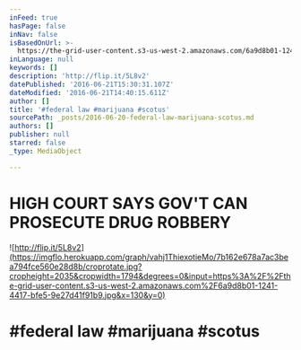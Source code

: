```yaml
---
inFeed: true
hasPage: false
inNav: false
isBasedOnUrl: >-
  https://the-grid-user-content.s3-us-west-2.amazonaws.com/6a9d8b01-1241-4417-bfe5-9e27d41f91b9.jpg
inLanguage: null
keywords: []
description: 'http://flip.it/5L8v2'
datePublished: '2016-06-21T15:30:31.107Z'
dateModified: '2016-06-21T14:40:15.611Z'
author: []
title: '#federal law #marijuana #scotus'
sourcePath: _posts/2016-06-20-federal-law-marijuana-scotus.md
authors: []
publisher: null
starred: false
_type: MediaObject

---
```

# HIGH COURT SAYS GOV'T CAN PROSECUTE DRUG ROBBERY
![http://flip.it/5L8v2](https://imgflo.herokuapp.com/graph/vahj1ThiexotieMo/7b162e678a7ac3bea794fce560e28d8b/croprotate.jpg?cropheight=2035&cropwidth=1794&degrees=0&input=https%3A%2F%2Fthe-grid-user-content.s3-us-west-2.amazonaws.com%2F6a9d8b01-1241-4417-bfe5-9e27d41f91b9.jpg&x=130&y=0)

# \#federal law \#marijuana \#scotus